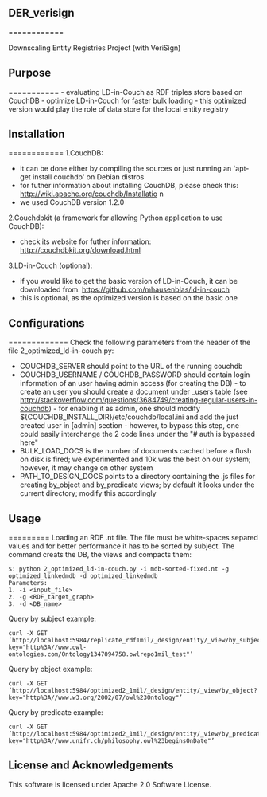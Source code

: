 ## DER_verisign
============

Downscaling Entity Registries Project (with VeriSign)

## Purpose
===========
    - evaluating LD-in-Couch as RDF triples store based on CouchDB 
    - optimize LD-in-Couch for faster bulk loading 
    - this optimized version would play the role of data store for the local entity registry


## Installation
============
1.CouchDB: 
- it can be done either by compiling the sources or just running an 'apt-get install couchdb' on Debian distros 
- for futher information about installing CouchDB, please check this: http://wiki.apache.org/couchdb/Installatio	n
- we used CouchDB version 1.2.0 

2.Couchdbkit (a framework for allowing Python application to use CouchDB):
- check its website for futher information: http://couchdbkit.org/download.html

3.LD-in-Couch (optional):    
- if you would like to get the basic version of LD-in-Couch, it can be downloaded from: https://github.com/mhausenblas/ld-in-couch
- this is optional, as the optimized version is based on the basic one
    
## Configurations
=============
Check the following parameters from the header of the file 2_optimized_ld-in-couch.py:
- COUCHDB_SERVER should point to the URL of the running couchdb 
- COUCHDB_USERNAME / COUCHDB_PASSWORD should contain login information of an user having admin access (for creating the DB)
		- to create an user you should create a document under _users table (see http://stackoverflow.com/questions/3684749/creating-regular-users-in-couchdb)
		- for enabling it as admin, one should modify ${COUCHDB_INSTALL_DIR}/etc/couchdb/local.ini and add the just created user in [admin] section 
		- however, to bypass this step, one could easily interchange the 2 code lines under the "# auth is bypassed here"
- BULK_LOAD_DOCS is the number of documents cached before a flush on disk is fired; we experimented and 10k was the best on our system; however, it may change on other system 
- PATH_TO_DESIGN_DOCS points to a directory containing the .js files for creating by_object and by_predicate views; by default it looks under the current directory; modify this accordingly

## Usage
=========
Loading an RDF .nt file. The file must be white-spaces separed values and for better performance it has to be sorted by subject. The command creats the DB, the views and compacts them: 

	$: python 2_optimized_ld-in-couch.py -i mdb-sorted-fixed.nt -g optimized_linkedmdb -d optimized_linkedmdb
	Parameters: 
	1. -i <input_file> 
	2. -g <RDF_target_graph>
	3. -d <DB_name>
	

Query by subject example:

	curl -X GET ’http://localhost:5984/replicate_rdf1mil/_design/entity/_view/by_subject?key="http%3A//www.owl-ontologies.com/Ontology1347094758.owlrepo1mil_test"’
	
Query by object example: 

	curl -X GET ’http://localhost:5984/optimized2_1mil/_design/entity/_view/by_object?key="http%3A//www.w3.org/2002/07/owl%23Ontology"’
	
Query by predicate example:

	curl -X GET ’http://localhost:5984/optimized2_1mil/_design/entity/_view/by_predicate?key="http%3A//www.unifr.ch/philosophy.owl%23beginsOnDate"’

## License and Acknowledgements

This software is licensed under Apache 2.0 Software License.
	

